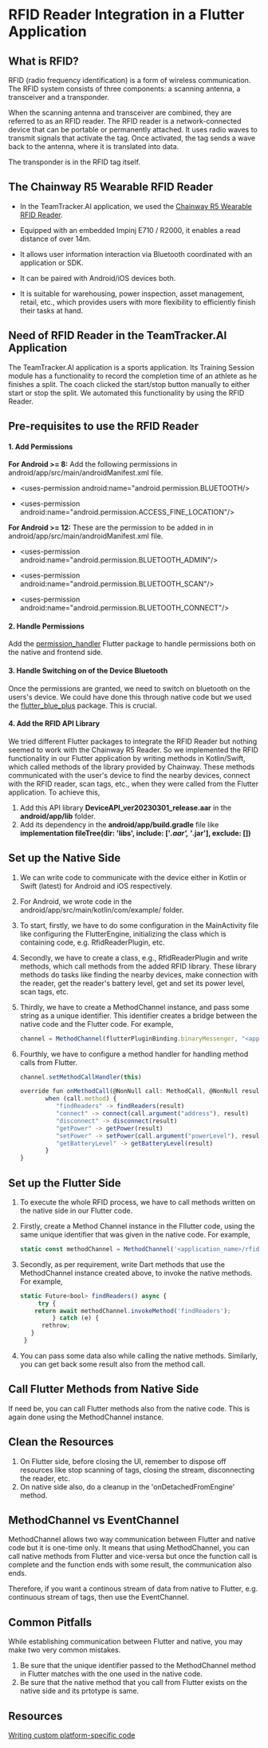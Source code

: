# RFID Reader Integration in a Flutter Application

## What is RFID?
RFID (radio frequency identification) is a form of wireless communication. The RFID system consists of three components: a scanning antenna, a transceiver and a 
transponder. 

When the scanning antenna and transceiver are combined, they are referred to as an RFID reader. The RFID reader is a network-connected device that can
be portable or permanently attached. It uses radio waves to transmit signals that activate the tag. Once activated, the tag sends a wave back to the antenna, where
it is translated into data.

The transponder is in the RFID tag itself. 

## The Chainway R5 Wearable RFID Reader
* In the TeamTracker.AI application, we used the [Chainway R5 Wearable RFID Reader](https://www.chainway.net/Products/Info/59). 

* Equipped with an embedded Impinj E710 / R2000, it enables a read distance of over 14m. 

* It allows user information interaction via Bluetooth coordinated with an application or SDK. 

* It can be paired with Android/iOS devices both.

* It is suitable for warehousing, power inspection, asset management, retail, etc., which provides users with more flexibility to efficiently finish their tasks 
at hand. 


## Need of RFID Reader in the TeamTracker.AI Application
The TeamTracker.AI application is a sports application. Its Training Session module has a functionality to record the completion time of an athlete as he finishes 
a split. The coach clicked the start/stop button manually to either start or stop the split. We automated this functionality by using the RFID Reader. 

## Pre-requisites to use the RFID Reader

#### 1. Add Permissions

**For Android >= 8:** Add the following permissions in android/app/src/main/androidManifest.xml file.
 
  * \<uses-permission android:name="android.permission.BLUETOOTH\/\>

  * \<uses-permission android:name="android.permission.ACCESS_FINE_LOCATION"\/\>

**For Android >= 12:** These are the permission to be added in in android/app/src/main/androidManifest.xml file.

  * \<uses-permission android:name="android.permission.BLUETOOTH_ADMIN"\/\>

  * \<uses-permission android:name="android.permission.BLUETOOTH_SCAN"\/\>

  * \<uses-permission android:name="android.permission.BLUETOOTH_CONNECT"\/\>

#### 2. Handle Permissions
Add the [permission_handler](https://pub.dev/packages/permission_handler) Flutter package to handle permissions both on the native and frontend side.

#### 3. Handle Switching on of the Device Bluetooth
Once the permissions are granted, we need to switch on bluetooth on the users's device. We could have done this through native code but we used the [flutter_blue_plus](https://pub.dev/packages/flutter_blue_plus) package. This is crucial.

#### 4. Add the RFID API Library
We tried different Flutter packages to integrate the RFID Reader but nothing seemed to work with the Chainway R5 Reader. So we implemented the RFID functionality in our Flutter application by writing methods in Kotlin/Swift, which called methods of the library provided by Chainway. These methods communicated with the user's device to find the nearby devices, connect with the RFID reader, scan tags, etc., when they were called from the Flutter application. To achieve this, 

 1. Add this API library **DeviceAPI_ver20230301_release.aar** in the **android/app/lib** folder.
 2. Add its dependency in the **android/app/build.gradle** file like **implementation fileTree(dir: 'libs', include: ['*.aar', '*.jar'], exclude: [])**

## Set up the Native Side
1. We can write code to communicate with the device either in Kotlin or Swift (latest) for Android and iOS respectively. 
2. For Android, we wrote code in the android/app/src/main/kotlin/com/example/<project name> folder.
3. To start, firstly, we have to do some configuration in the MainActivity file like configuring the FlutterEngine, initializing the class which is containing code, e.g. RfidReaderPlugin, etc.
4. Secondly, we have to create a class, e.g., RfidReaderPlugin and write methods, which call methods from the added RFID library. These library methods do tasks like finding the nearby devices, make connection with the reader, get the reader's battery level, get and set its power level, scan tags, etc.
5. Thirdly, we have to create a MethodChannel instance, and pass some string as a unique identifier. This identifier creates a bridge between the native code and the Flutter code. For example,

   ```js
   channel = MethodChannel(flutterPluginBinding.binaryMessenger, "<application_name>/rfid_reader")
   ```

7. Fourthly, we have to configure a method handler for handling method calls from Flutter. 

   ```js
   channel.setMethodCallHandler(this)
   ```

   ```js
   override fun onMethodCall(@NonNull call: MethodCall, @NonNull result: Result) {
          when (call.method) {
             "findReaders" -> findReaders(result)
             "connect" -> connect(call.argument("address"), result)
             "disconnect" -> disconnect(result)
             "getPower" -> getPower(result)
             "setPower" -> setPower(call.argument("powerLevel"), result)
             "getBatteryLevel" -> getBatteryLevel(result)
          }
   }
   ```
   
## Set up the Flutter Side 
1. To execute the whole RFID process, we have to call methods written on the native side in our Flutter code.
2. Firstly, create a Method Channel instance in the Fllutter code, using the same unique identifier that was given in the native code. For example,

   ```js
   static const methodChannel = MethodChannel('<application_name>/rfid_reader');
   ```

3. Secondly, as per requirement, write Dart methods that use the MethodChannel instance created above, to invoke the native methods. For example,
    
   ```js
   static Future<bool> findReaders() async {
        try {   
       return await methodChannel.invokeMethod('findReaders');  
            } catch (e) { 
         rethrow;   
      } 
    }
   ```

 4. You can pass some data also while calling the native methods. Similarly, you can get back some result also from the method call.

## Call Flutter Methods from Native Side
If need be, you can call Flutter methods also from the native code. This is again done using the MethodChannel instance. 

## Clean the Resources
1. On Flutter side, before closing the UI, remember to dispose off resources like stop scanning of tags, closing the stream, disconnecting the reader, etc. 
2. On native side also, do a cleanup in the 'onDetachedFromEngine' method.

## MethodChannel vs EventChannel
MethodChannel allows two way communication between Flutter and native code but it is one-time only. It means that using MethodChannel, you can call native methods from Flutter and vice-versa but once the function call is complete and the function ends with some result, the communication also ends.

Therefore, if you want a continous stream of data from native to Flutter, e.g. continuous stream of tags, then use the EventChannel. 

## Common Pitfalls
While establishing communication between Flutter and native, you may make two very common mistakes.

1. Be sure that the unique identifier passed to the MethodChannel method in Flutter matches with the one used in the native code.
2. Be sure that the native method that you call from Flutter exists on the native side and its prtotype is same.

## Resources
[Writing custom platform-specific code](https://docs.flutter.dev/platform-integration/platform-channels)




